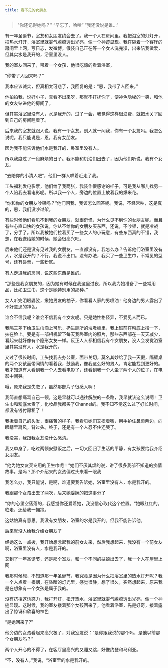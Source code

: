 ```yaml
---
title: 看不见的女朋友
---
```


> "你还记得她吗？"
“早忘了，哈哈”
“我还没说是谁…”

有一年圣诞节，室友和女朋友约会去了。我一个人在房间里。我把浴室的灯灯开，把热水灯开，浴室里就雾气腾腾透出光亮，像一个神迹显现。我在隔着一个客厅的房间里上网，写日志，发微博，假装自己正在等一个女人洗完澡，出来陪我做爱，但其实水是我开的，浴室里没人。 

我的室友回来了，带着一个女孩，他很吃惊的看着浴室， 

“你带了人回来吗？” 

我本应该诚实，但真相太可悲了，我回复的是：“恩，我带了人回来。” 

他拍拍我，说好小子，真看不出来呀，那就不打扰你了，便神色隐秘的一笑，和他的女友钻进他的房间了。 

但其实浴室里没有人，水是我开的，过了一会，我觉得这样很浪费，就把水关了回到自己的房间睡着了。 

后来我的室友就跟人说，我有一个女友。别人就一问我，你有一个女友吗。我怎么说呢。我只能说是，恩，我有女朋友。 

因为我不能告诉他们水是我开的，卧室里没有人。 

所以我度过了一段麻烦的日子。我不能和机油们出去了，因为他们听说，我有个女友。 

“去陪你的小清人吧”，他们一群人哄着赶走了我。 

工头福利发电影票，他们给了我两张，我装作很感谢的样子，可是我从哪儿找另一个人陪我去看电影呢。所以我一个人，旁边的位置上放着我的爆米花。 

“你和你的女朋友吵架吗？”他们问我，我该怎么回答呢。我说，不经常吵，这是真的，恩，我们没吵过架。 

有些时候他们看见不到我的女朋友，就很奇怪，为什么见不到你的女朋友呢。而且有些心直口快的女孩说，你从不给你的女朋友买东西，还说，不吵架，就是冷战了，分手了。所以我被她们拉着买了一些女人的小玩意，有些东西真的不错，我想，在我送给她的时候，她会很高兴吧。 

后来他们还是没有见过我的女朋友，一直都没有。我怎么办？告诉他们浴室里没有人，水是我开的？不行，我说不出口。没有办法，我买了一些卫生巾，不常见的型号，还有唇膏，一些粉底。 

有人走进我的房间，说这些东西是谁的。 

“那些是我女朋友的，因为她有时候在我这里过夜，所以我为她准备了一些常用品，比如卫生巾，这个是她特别用的那种。” 

女人听完泪眼婆娑，揪她男友的袖子，你看看人家的男喷油！他身边的男人露出了不好意思的神色。 

谁会不信我呢？谁会不信我有个女友呢。只是她性格怪异，不爱见人而已。 

我隔三差下给卫生巾滴上可乐，扔进厕所的垃圾桶里，我上班前在粉底上揩一下，抹在脸上。要是有一部相机留下每天我卧室内的照片，那些东西部在一天天减少，看起来就好像有个隐形女友一样。反正人人都相信我有个女朋友，没人会发觉浴室里其实没有人，水是我开的。 

又过了很长时间，工头找我去办公室，面带关切，莫名其妙给了我一天假，隔壁桌的两个女孩面带同情的看着我，鼓励我，像我这么好的男人，肯定能找到更好的。我才知道有人看到我一个人去看电影了，还看到我一个人坐了两个人的位子，在电影中间哭。 

哦，原来我是失恋了，虽然那部片子很感人啊！ 

我简直想痛骂自己一顿，这是早就可以通往解脱的一条路，我早就该这么说啊！卫生巾和粉底太贵了，化妆品我都买了Channel的。我不知不觉这么过了好长时间，都没有钱付房租了！ 

我揪着自己的头发，很痛苦的样子，我看见她们又捂着嘴，用手护住鼻梁两边，向眼睛里扇风，背过头。终于，还是有一个人忍不住还哭了。 

我没哭，我跟我女友没什么感清。 

我又单身了，吃过两顿安慰饭之后，一切又回归了生活的平静，有女孩要给我介绍女朋友。 

“他为她女友买专用的卫生巾呢！”她们不厌其烦的说，讲了很多我部不知道的痴情故事。是吗？那个介绍来的女孩偏过头来看一眼我 

我怎么办，我只能说，是啊，难道要我告诉她，浴室里没有人，水是我开的。 

我跟那个女孩出去了两次，后来她委婉的把这事分了 

“你的心里空落落的，我感觉你还爱着她，我没信心取代这个位置。“她眼红红的。临走，还给我一拥抱。 

这姑娘真有意思。我没有女朋友，浴室的水是我开的。但我不能告诉他。 

后来就没人给我介绍女朋友了 

经她这么一点拨，我开始想念起我的前女友来，然后我想起来，我没有一个前女友啊，浴室里没有人，水是我开的。 

又到了一年圣诞节，还是那个室友，和一个不同的姑娘出去了，我一个人在屋里上网 

我那时候想，不知道那一年圣诞节，我究竟是因为什么把浴室里的热水灯开呢？我一个人点着一根烟，在昏暗的灯光里，感觉很静，想了很久，突然想起来，原来我是在想象有一个女孩是属于我的。 

没有抗拒这诱惑力，我打开灯，扭开热水，浴室里就雾气腾腾透出光亮，像一个神迹显现。这时候，我的室友搂着那个女孩回来了，他看着浴室，先是好奇，接着露出了惊讶和欣喜的神色 

“是她回来了?” 

他旁边的女孩看起来高兴极了，对我室友说：“是你跟我说的那个吗，是他以前那个女朋友吗？” 

两个人开心的不得了，在客厅里高兴的又蹦又跳，好像约瑟和马利亚。 

“不，没有人。”我说，“浴室里的水是我开的。

